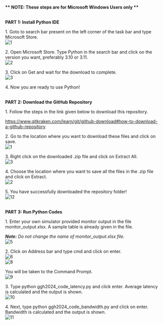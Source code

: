 ﻿**\*\* NOTE: These steps are for Microsoft Windows Users only \*\***

<br />**PART 1: Install Python IDE** 

1\. Goto to search bar present on the left corner of the task bar and type Microsoft Store.
<br />![1](https://github.com/sree-lekha-7/GGH_2023/assets/138370659/0419b8aa-b034-4b31-8645-2579a9377ae2)

2\. Open Microsoft Store. Type Python in the search bar and click oo the version you want, preferably 3.10 or 3.11.
<br />![2](https://github.com/sree-lekha-7/GGH_2023/assets/138370659/a4505bd9-39bf-45fa-862b-fc9779ae7fe3)

3\. Click on Get and wait for the download to complete.
<br />![3](https://github.com/sree-lekha-7/GGH_2023/assets/138370659/5ad3c17c-68d0-4158-9499-af3742195305)

4\. Now you are ready to use Python!

<br />**PART 2: Download the GitHub Repository**

1\. Follow the steps in the link given below to download this repository.

<https://www.gitkraken.com/learn/git/github-download#how-to-download-a-github-repository> 

2\. Go to the location where you want to download these files and click on save.
<br />![1](https://github.com/sree-lekha-7/GGH_2024/assets/138370659/edded890-b711-42af-8e38-41a525a8bee9)

3\. Right click on the downloaded .zip file and click on Extract All.
<br />![3](https://github.com/sree-lekha-7/GGH_2024/assets/138370659/a6aa9162-8770-4c7d-bee6-97184182045a)

4\. Choose the location where you want to save all the files in the .zip file and click on Extract.
<br />![2](https://github.com/sree-lekha-7/GGH_2024/assets/138370659/2a92bab2-bc8d-4b10-93a5-019f08a6bf86)

5\. You have successfully downloaded the repository folder!
<br />![12](https://github.com/sree-lekha-7/GGH_2024/assets/138370659/0c2622c6-cc46-4809-b9c2-f4ad0b247633)

<br />**PART 3: Run Python Codes**

1\. Enter your own simulator provided monitor output in the file monitor\_output.xlsx. A sample table is already given in the file. 

***Note:** Do not change the name of monitor\_output.xlsx file.*
<br />![5](https://github.com/sree-lekha-7/GGH_2024/assets/138370659/c7fce0c1-b2cd-4459-8d3b-d3fd723870c0)

2\. Click on Address bar and type cmd and click on enter.
<br />![6](https://github.com/sree-lekha-7/GGH_2024/assets/138370659/679593cd-7eff-4391-b6ef-90e0c36928d8)
<br />![8](https://github.com/sree-lekha-7/GGH_2024/assets/138370659/27555089-b379-4713-8ac2-5981b08803c4)

You will be taken to the Command Prompt.
<br />![9](https://github.com/sree-lekha-7/GGH_2024/assets/138370659/5472ab31-30e4-448c-a0b2-403716345570)

3\. Type python ggh2024_code_latency.py and click enter. Average latency is calculated and the output is shown.
<br />![10](https://github.com/sree-lekha-7/GGH_2024/assets/138370659/c1433aa8-b2b0-4db3-b344-7e5a202f5917)

4\. Next, type python ggh2024_code_bandwidth.py and click on enter. Bandwidth is calculated and the output is shown.
<br />![11](https://github.com/sree-lekha-7/GGH_2024/assets/138370659/416a0f0d-ae75-4498-97b5-73f3a60a5238)



